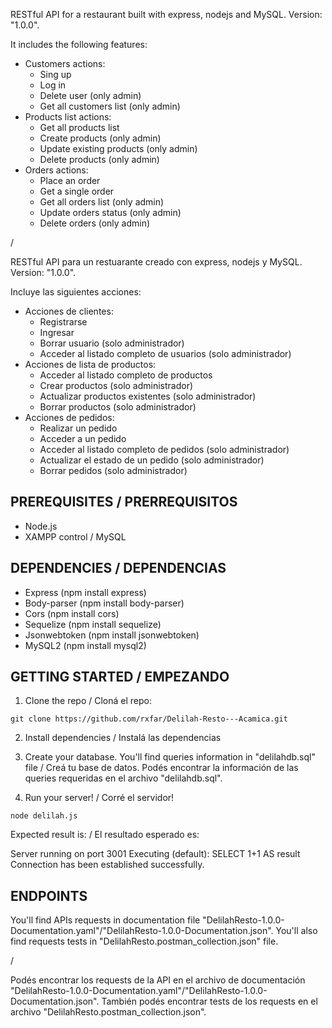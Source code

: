 RESTful API for a restaurant built with express, nodejs and MySQL. 
Version: "1.0.0". 

It includes the following features:
- Customers actions:
	- Sing up
	- Log in
	- Delete user (only admin)
	- Get all customers list (only admin)
- Products list actions:
	- Get all products list
	- Create products (only admin)
	- Update existing products (only admin)
	- Delete products (only admin)
- Orders actions:
	- Place an order
	- Get a single order
	- Get all orders list (only admin)
	- Update orders status (only admin)
	- Delete orders (only admin)	

/

RESTful API para un restuarante creado con express, nodejs y MySQL. 
Version: "1.0.0". 

Incluye las siguientes acciones:
- Acciones de clientes:
	- Registrarse
	- Ingresar
	- Borrar usuario (solo administrador)
	- Acceder al listado completo de usuarios (solo administrador)
- Acciones de lista de productos:
	- Acceder al listado completo de productos
	- Crear productos (solo administrador)
	- Actualizar productos existentes (solo administrador)
	- Borrar productos (solo administrador)
- Acciones de pedidos:
	- Realizar un pedido
	- Acceder a un pedido
	- Acceder al listado completo de pedidos (solo administrador)
	- Actualizar el estado de un pedido (solo administrador)
	- Borrar pedidos (solo administrador)	

## PREREQUISITES / PRERREQUISITOS

- Node.js
- XAMPP control / MySQL

## DEPENDENCIES / DEPENDENCIAS

- Express (npm install express)
- Body-parser (npm install body-parser)
- Cors (npm install cors)
- Sequelize (npm install sequelize)
- Jsonwebtoken (npm install jsonwebtoken)
- MySQL2 (npm install mysql2)

## GETTING STARTED / EMPEZANDO

1. Clone the repo / Cloná el repo:

```
git clone https://github.com/rxfar/Delilah-Resto---Acamica.git
```

2. Install dependencies / Instalá las dependencias

3. Create your database. You'll find queries information in "delilahdb.sql" file / Creá tu base de datos. Podés encontrar la información de las queries requeridas en el archivo "delilahdb.sql".

4. Run your server! / Corré el servidor!

```
node delilah.js
```

Expected result is: / El resultado esperado es:

Server running on port 3001
Executing (default): SELECT 1+1 AS result
Connection has been established successfully.

## ENDPOINTS

You'll find APIs requests in documentation file "DelilahResto-1.0.0-Documentation.yaml"/"DelilahResto-1.0.0-Documentation.json". You'll also find requests tests in "DelilahResto.postman_collection.json" file.

/ 

Podés encontrar los requests de la API en el archivo de documentación "DelilahResto-1.0.0-Documentation.yaml"/"DelilahResto-1.0.0-Documentation.json". También podés encontrar tests de los requests en el archivo "DelilahResto.postman_collection.json".

